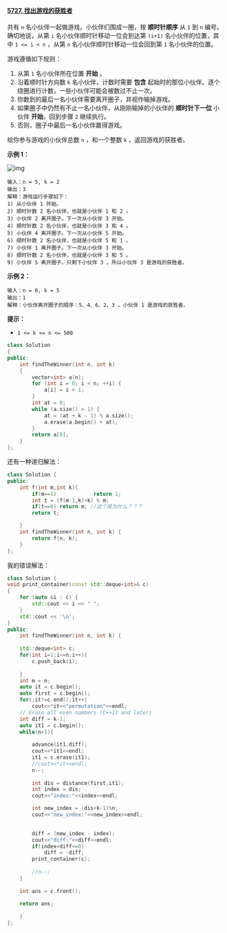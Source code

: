 #### [5727. 找出游戏的获胜者](https://leetcode-cn.com/problems/find-the-winner-of-the-circular-game/)

共有 `n` 名小伙伴一起做游戏。小伙伴们围成一圈，按 **顺时针顺序** 从 `1` 到 `n` 编号。确切地说，从第 `i` 名小伙伴顺时针移动一位会到达第 `(i+1)` 名小伙伴的位置，其中 `1 <= i < n` ，从第 `n` 名小伙伴顺时针移动一位会回到第 `1` 名小伙伴的位置。

游戏遵循如下规则：

1. 从第 `1` 名小伙伴所在位置 **开始** 。
2. 沿着顺时针方向数 `k` 名小伙伴，计数时需要 **包含** 起始时的那位小伙伴。逐个绕圈进行计数，一些小伙伴可能会被数过不止一次。
3. 你数到的最后一名小伙伴需要离开圈子，并视作输掉游戏。
4. 如果圈子中仍然有不止一名小伙伴，从刚刚输掉的小伙伴的 **顺时针下一位** 小伙伴 **开始**，回到步骤 `2` 继续执行。
5. 否则，圈子中最后一名小伙伴赢得游戏。

给你参与游戏的小伙伴总数 `n` ，和一个整数 `k` ，返回游戏的获胜者。

 

**示例 1：**

![img](https://assets.leetcode.com/uploads/2021/03/25/ic234-q2-ex11.png)

```
输入：n = 5, k = 2
输出：3
解释：游戏运行步骤如下：
1) 从小伙伴 1 开始。
2) 顺时针数 2 名小伙伴，也就是小伙伴 1 和 2 。
3) 小伙伴 2 离开圈子。下一次从小伙伴 3 开始。
4) 顺时针数 2 名小伙伴，也就是小伙伴 3 和 4 。
5) 小伙伴 4 离开圈子。下一次从小伙伴 5 开始。
6) 顺时针数 2 名小伙伴，也就是小伙伴 5 和 1 。
7) 小伙伴 1 离开圈子。下一次从小伙伴 3 开始。
8) 顺时针数 2 名小伙伴，也就是小伙伴 3 和 5 。
9) 小伙伴 5 离开圈子。只剩下小伙伴 3 。所以小伙伴 3 是游戏的获胜者。
```

**示例 2：**

```
输入：n = 6, k = 5
输出：1
解释：小伙伴离开圈子的顺序：5、4、6、2、3 。小伙伴 1 是游戏的获胜者。
```

 

**提示：**

- `1 <= k <= n <= 500`

```cpp
class Solution
{
public:
    int findTheWinner(int n, int k) 
	{
		vector<int> a(n);
		for (int i = 0; i < n; ++i) {
			a[i] = i + 1;
		}
		int at = 0;
		while (a.size() > 1) {
			at = (at + k - 1) % a.size();
			a.erase(a.begin() + at);
		}
		return a[0];
	}
};
```



还有一种递归解法：

```cpp
class Solution {
public:
    int f(int m,int k){
        if(m==1)            return 1;
        int t = (f(m-1,k)+k) % m;
        if(t==0) return m; //这个是为什么？？？
        return t;

    }
    int findTheWinner(int n, int k) {
        return f(n, k);
    }
};
```

我的错误解法：

```cpp
class Solution {
void print_container(const std::deque<int>& c) 
{
    for (auto &i : c) {
        std::cout << i << " ";
    }
    std::cout << '\n';
}
public:
    int findTheWinner(int n, int k) {
        
    std::deque<int> c;
    for(int i=1;i<=n;i++){
        c.push_back(i);
        
    }
    int m = n;
    auto it = c.begin();
    auto first = c.begin(); 
    for(;it!=c.end();it++)
        cout<<*it<<"permutation"<<endl;
    // Erase all even numbers (C++11 and later)
    int diff = k-1;
    auto it1 = c.begin();
    while(n>1){
       
        advance(it1,diff); 
        cout<<*it1<<endl;
        it1 = c.erase(it1);
        //cout<<*it<<endl;
        n--;
        
        int dis = distance(first,it1);
        int index = dis;
        cout<<"index:"<<index<<endl;

        int new_index = (dis+k-1)%n;
        cout<<"new_index:"<<new_index<<endl;

        
        diff = (new_index - index);
        cout<<"diff:"<<diff<<endl;
        if(index+diff<=0)
            diff = -diff;
        print_container(c);
        
        //n--;
    }
    
    int ans = c.front();
        
    return ans;
	
    }
};
     
```

